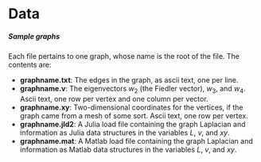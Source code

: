 # Data

##### Sample graphs

Each file pertains to one graph, whose name is the root of the file. The contents are:

- **graphname.txt**: The edges in the graph, as ascii text, one per line.
- **graphname.v**: The eigenvectors $w_2$ (the Fiedler vector), $w_3$, and $w_4$.  Ascii text, one row per vertex and one column per vector.
- **graphname.xy**: Two-dimensional coordinates for the vertices, if the graph came from a mesh of some sort. Ascii text, one row per vertex.
- **graphname.jld2**: A Julia load file containing the graph Laplacian and information as Julia data structures in the variables $L$, $v$, and $xy$.
- **graphname.mat**: A Matlab load file containing the graph Laplacian and information as Matlab data structures in the variables $L$, $v$, and $xy$.


